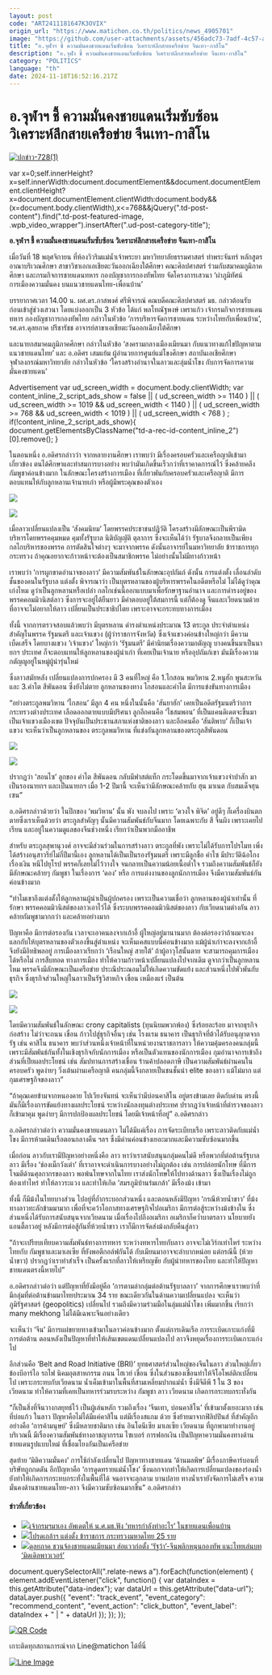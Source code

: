 ```yaml
---
layout: post
code: "ART2411181647K3OVIX"
origin_url: "https://www.matichon.co.th/politics/news_4905701"
image: "https://github.com/user-attachments/assets/456adc73-7adf-4c57-a868-07faf2cb8892"
title: "อ.จุฬาฯ ชี้ ความมั่นคงชายแดนเริ่มซับซ้อน วิเคราะห์ลึกสายเครือข่าย จีนเทา-กาสิโน"
description: "อ.จุฬา ชี้ ความมั่นคงชายแดนเริ่มซับซ้อน วิเคราะห์ลึกสายเครือข่าย จีนเทา-กาสิโน"
category: "POLITICS"
language: "th"
date: 2024-11-18T16:52:16.217Z
---
```


# อ.จุฬาฯ ชี้ ความมั่นคงชายแดนเริ่มซับซ้อน วิเคราะห์ลึกสายเครือข่าย จีนเทา-กาสิโน

[![](https://www.matichon.co.th/wp-content/uploads/2024/11/ปกข่าว-7281-137.jpg "ปกข่าว-728(1)")](https://www.matichon.co.th/wp-content/uploads/2024/11/ปกข่าว-7281-137.jpg)

var x=0;self.innerHeight?x=self.innerWidth:document.documentElement&&document.documentElement.clientHeight?x=document.documentElement.clientWidth:document.body&&(x=document.body.clientWidth),x<=768&&jQuery(".td-post-content").find(".td-post-featured-image, .wpb\_video\_wrapper").insertAfter(".ud-post-category-title");

**อ.จุฬาฯ ชี้ ความมั่นคงชายแดนเริ่มซับซ้อน วิเคราะห์ลึกสายเครือข่าย จีนเทา-กาสิโน**

เมื่อวันที่ 18 พฤศจิกายน ที่ห้องวิวริมแม่น้ำเจ้าพระยา มหาวิทยาลัยธรรมศาสตร์ ท่าพระจันทร์ หลักสูตรอาณาบริเวณศึกษา สาขาวิชาเอกเอเชียตะวันออกเฉียงใต้ศึกษา คณะศิลปศาสตร์ ร่วมกับสมาคมภูมิภาคศึกษา และกรมกิจการชายแดนทหาร กองบัญชาการกองทัพไทย จัดโครงการเสวนา ‘ผ่าภูมิทัศน์การเมืองความมั่นคง บนแนวชายแดนไทย-เพื่อนบ้าน’

บรรยากาศเวลา 14.00 น. ผศ.ดร.ภาสพงศ์ ศรีพิจารณ์ คณบดีคณะศิลปศาสตร์ มธ. กล่าวต้อนรับ ก่อนเข้าสู่ช่วงเสวนา โดยแบ่งออกเป็น 3 หัวข้อ ได้แก่ พลโทณัฐพงษ์ เพราแก้ว เจ้ากรมกิจการชายแดนทหาร กองบัญชาการกองทัพไทย กล่าวในหัวข้อ ‘การบริหารจัดการชายแดน ระหว่างไทยกับเพื่อนบ้าน’, รศ.ดร.ดุลยภาค ปรีชารัชช อาจารย์สาขาเอเชียตะวันออกเฉียงใต้ศึกษา

และนายกสมาคมภูมิภาคศึกษา กล่าวในหัวข้อ ‘สงครามกลางเมืองเมียนมา กับแนวทางแก้ไขปัญหาตามแนวชายแดนไทย’ และ อ.อดิศร เสมแย้ม ผู้อำนวยการศูนย์แม่โขงศึกษา สถาบันเอเชียศึกษา จุฬาลงกรณ์มหาวิทยาลัย กล่าวในหัวข้อ ‘โครงสร้างอำนาจในลาวและลุ่มน้ำโขง กับการจัดการความมั่นคงชายแดน’

Advertisement var ud\_screen\_width = document.body.clientWidth; var content\_inline\_2\_script\_ads\_show = false || ( ud\_screen\_width >= 1140 ) || ( ud\_screen\_width >= 1019 && ud\_screen\_width < 1140 ) || ( ud\_screen\_width >= 768 && ud\_screen\_width < 1019 ) || ( ud\_screen\_width < 768 ) ; if(!content\_inline\_2\_script\_ads\_show){ document.getElementsByClassName("td-a-rec-id-content\_inline\_2")\[0\].remove(); }

ในตอนหนึ่ง อ.อดิศรกล่าวว่า จากหลายงานศึกษา เราพบว่า มีเรื่องครอบครัวและเครือญาติเข้ามาเกี่ยวข้อง ตนได้ศึกษาและทำสมการบางอย่าง พบว่ามันเกิดขึ้นเร็วกว่าที่เราคาดการณ์ไว้ ซึ่งคล้ายคลึงกัมพูชาค่อนข้างมาก ในลักษณะโครงสร้างการเมือง ที่เกี่ยวพันกับครอบครัวและเครือญาติ มีการตอบแทนให้กับลูกหลานเจ้านายเก่า หรือผู้มีพระคุณของตัวเอง

![](https://www.matichon.co.th/wp-content/uploads/2024/11/22-131.jpg)

![](https://www.matichon.co.th/wp-content/uploads/2024/11/1-240.jpg)

เมื่อลาวเปลี่ยนแปลงเป็น ‘สังคมนิยม’ โดยพรรคประชาชนปฏิวัติ โครงสร้างมีลักษณะเป็นพีรามิด บริหารโดยพรรคคุมหมด คุมทั้งรัฐบาล นิติบัญญัติ ตุลาการ ซึ่งจะเห็นได้ว่า รัฐบาลจึงกลายเป็นเพียงกลไกบริหารของพรรค การตัดสินใจต่างๆ จะมาจากพรรค ดังนั้นอาจารย์ในมหาวิทยาลัย ข้าราชการทุกกระทรวง ถ้าคุณอยากจะก้าวหน้าจะต้องเป็นสมาชิกพรรค ไม่อย่างนั้นไม่มีทางก้าวหน้า

เราพบว่า ‘การผูกขาดอำนาจของลาว’ มีความสัมพันธ์ในลักษณะอุปถัมภ์ ดังนั้น การแต่งตั้ง เลื่อนลำดับชั้นของคนในรัฐบาล แต่งตั้ง พิจารณาว่า เป็นบุตรหลานของผู้บริหารพรรคในอดีตหรือไม่ ไม่ได้ดูว่าคุณเก่งไหม ดูว่าเป็นลูกหลานหรือเปล่า กลไกเช่นนี้ออกแบบมาเพื่อรักษาฐานอำนาจ และการดำรงอยู่ของพรรคคอมมิวนิสต์ลาว ซึ่งการจะอยู่ได้ยืนยาว มีคำตอบอยู่ใต้สมการนี้ แต่ก็ต้องดู จีนและเวียดนามด้วย ที่อาจจะไม่อยากให้ลาว เปลี่ยนเป็นประชาธิปไตย เพราะอาจจะกระทบทางการเมือง

ทั้งนี้ จากการตรวจสอบแล้วพบว่า มีบุตรหลาน ดำรงตำแหน่งประมาณ 13 ตระกูล ประจำตำแหน่งสำคัญในพรรค รัฐมนตรี และเจ้าแขวง (ผู้ว่าราชการจังหวัด) ซึ่งเจ้าแขวงค่อนข้างใหญ่กว่า มีความเบ็ดเสร็จ โดยบางแขวง ’เจ้าแขวง‘ ใหญ่กว่า ‘รัฐมนตรี’ มีค่านิยมเรื่องความกตัญญู บางคนขี้นมาเป็นนายกฯ ประเทศ ก็จะตอบแทนให้ลูกหลานของผู้นำเก่า ที่เคยเป็นเจ้านาย หรืออุปถัมภ์เขา มันมีเรื่องความกตัญญูอยู่ในหมู่ผู้นำรุ่นใหม่

ซึ่งลาวสมัยหลัง เปลี่ยนแปลงการปกครอง มี 3 คนที่ใหญ่ คือ 1.ไกสอน พมวิหาน 2.หนูฮัก พูนสะหวัน และ 3.คำไต สีพันดอน ซึ่งยังไม่ตาย ลูกหลานของทาง ไกสอนและคำไต มีการแข่งขันทางการเมือง

“อย่างตระกูลพมวิหาน ‘ไกสอน’ มีลูก 4 คน หนึ่งในนั้นคือ ‘สันยาฮัก’ เคยเป็นอดีตรัฐมนตรีว่าการกระทรวงต่างประเทศ เลือดออกตายแบบมีปริศนา ลูกอีกคนคือ ‘ไชสมพอน’ ที่เป็นแคนดิเดตจะขึ้นมาเป็นเจ้าแขวงเมืองเขต ปัจจุบันเป็นประธานสภาแห่งชาติของลาว และอีกคนคือ ‘สันติพาบ’ ก็เป็นเจ้าแขวง จะเห็นว่าเป็นลูกหลานของ ตระกูลพมวิหาน ที่แข่งกันลูกหลานของตระกูลสีพันดอน

![](https://www.matichon.co.th/wp-content/uploads/2024/11/55-57.jpg)

![](https://www.matichon.co.th/wp-content/uploads/2024/11/S__11739242.jpg)

ปรากฏว่า ‘สอนไซ’ ลูกของ คำไต สีพันดอน กลับมีฟาสต์แท็ก กระโดดขึ้นมาจากเจ้าแขวงจำปาสัก มาเป็นรองนายกฯ และเป็นนายกฯ เมื่อ 1-2 ปีมานี้ จะเห็นว่ามีลักษณะคล้ายกับ ฮุน มาเนต กับสมเด็จฮุน เซน”

อ.อดิศรกล่าวด้วยว่า ในปีกของ ‘พมวิหาน’ นั้น พัง จบลงไป เพราะ ‘ดวงใจ พิจิด’ อยู่ดีๆ ก็เครื่องบินตกตายซึ่งเราเห็นด้วยว่า ตระกูลสำคัญๆ นั้นมีความสัมพันธ์กับจีนมาก โดยเฉพาะกับ สี จิ้นผิง เพราะเคยไปเรียน และอยู่ในความดูแลของจีนช่วงหนึ่ง เรียกว่าเป็นพวกมืออาชีพ

สำหรับ ตระกูลสุพานุวงศ์ อาจจะมีส่วนร่วมในการสร้างลาว ตระกูลที่พัง เพราะไม่ได้รับการโปรโมท เพิ่งได้สร้างอนุสาวรีย์ไม่กี่ปีมานี้เอง ลูกหลานได้เป็นเป็นรองรัฐมนตรี เพราะมีลูกชื่อ คำไซ มีประวัติฉ้อโกงเรื่องเงิน หนีไปยุโรป พรรคก็เลยไม่ไว้วางใจ จนกลายเป็นความน้อยเนื้อต่ำใจ รวมถึงความสัมพันธ์ก็ยังมีลักษณะคล้ายๆ กัมพูชา ในเรื่องการ ‘ดอง’ หรือ การแต่งงานของลูกนักการเมือง จึงมีความสัมพันธ์กันค่อนข้างมาก

“ทำไมเขาถึงแต่งตั้งให้ลูกหลานผู้นำเป็นผู้ปกครอง เพราะเป็นความเชื่อว่า ลูกหลานของผู้นำเท่านั้น ที่รักษา พรรคคอมมิวนิสต์ของลาวเอาไว้ได้ ซึ่งระบบพรรคคอมมิวนิสต์ของลาว กับเวียดนามต่างกัน ลาวคล้ายกัมพูชามากกว่า และคล้ายอย่างมาก

ปัญหาคือ มีการต่อรองกัน เวลาจะเอาคนลงจากเก้าอี้ ผู้ใหญ่อยู่มานานมาก ต้องต่อรองว่าถ้าผมจะลง แลกกับให้บุตรหลานของตัวเองขึ้นสู่ตำแหน่ง จะเห็นเคสแบบนี้ค่อนข้างมาก แม้ผู้นำเก่าจะลงจากเก้าอี้ จึงยังมีอิทธิพลอยู่ การเมืองลาวเรียกว่า ‘เรือนใหญ่ สายใต้’ ถ้าผู้อาวุโสนั้นตาย จะสามารถคุมการเมืองได้หรือไม่ การสืบทอด ทางการเมือง ทำให้ความก้าวหน้าเปลี่ยนแปลงไปจากเดิม ดูจากว่าเป็นลูกหลานไหม พรรคจึงมีลักษณะเป็นเครือข่าย ประณีประณอมไม่ให้เกิดความขัดแย้ง และส่วนหนึ่งไปพัวพันกับธุรกิจ ซึ่งธุรกิจส่วนใหญ่ในลาวเป็นรัฐวิสาหกิจ เขื่อน เหมืองแร่ เป็นต้น

![](https://www.matichon.co.th/wp-content/uploads/2024/11/S__11739240.jpg)

![](https://www.matichon.co.th/wp-content/uploads/2024/11/S__11739237.jpg)

โดยมีความสัมพันธ์ในลักษณะ crony capitalists (ทุนนิยมพวกพ้อง) ซึ่งร้อยละร้อย มาจากธุรกิจก่อสร้าง ไม่ว่าจะถนน เขื่อน ก้าวไปสู่ธุรกิจอื่นๆ เช่น โรงแรม ธนาคาร เป็นธุรกิจที่ต้วได้รับอนุญาตจากรัฐ เช่น คาสิโน ธนาคาร พบว่าส่วนหนึ่งเจ้าหน้าที่ในหน่วยงานราชการลาว ให้ความคุ้มครองคนกลุ่มนี้ เพราะมีสัมพันธ์กันทั้งในเชิงธุรกิจกับนักการเมือง หรือเป็นตัวแทนของนักการเมือง กุมอำนาจการเข้าถึงส่วนที่เป็ยผลประโยชน์ เช่น สัมปทานการสร้างเขื่อน ร้านค้าปลอดภาษี เป็นความสัมพันธ์ผ่านคนในครอบครัว พูดง่ายๆ วิ่งเต้นผ่านเครือญาติ คนกลุ่มนี้จึงกลายเป็นชนชั้นนำ elite ของลาว แม้ไม่มาก แต่กุมเศรษฐกิจของลาว”

“ถ้าคุณเคยข้ามจากหนองคาย ไปเวียงจันทน์ จะเห็นว่ามีบ่อนคาสิโน อยู่ตรงข้ามเลย ติดกับด่าน ตรงนี้มันก็มีเรื่องการขัดแย้งทางผลประโยชน์ ระหว่างนักลงทุนต่างประเทศ ปรากฏว่าเจ้าหน้าที่ตำรวจของลาวก็เข้ามาคุม พูดง่ายๆ มีการปกป้องผลประโยชน์ โดยมีเจ้าหน้าที่อยู่” อ.อดิศรกล่าว

อ.อดิศรกล่าวต่อว่า ความมั่นคงชายแดนลาว ไม่ได้มีแค่เรื่อง การจัดระเบียบเรือ เพราะลาวติดกับแม่น้ำโขง มีการห้ามเดินเรือตอนกลางคืน ฯลฯ ซึ่งมีด่านค่อนข้างเยอะมากและมีความซับซ้อนมากขึ้น

เมื่อก่อน ลาวกับเรามีปัญหาอย่างหนึ่งคือ ลาว หาว่าเราสนับสนุนกลุ่มคนไม่ดี หรือพวกที่ต่อต้านรัฐบาลลาว มีเรื่อง ‘ช่องเม็กวังเต่า’ ที่เราอาจจะดำเนินการบางอย่างไม่ถูกต้อง เช่น การปล่อยนักโทษ ที่มีการโจมตีด้านศุลกากรของลาว พอพ้นโทษจากในไทย เราส่งนักโทษให้ไปทางด้านลาว ซึ่งเป็นเรื่องไม่ถูกต้องเท่าไหร่ ทำให้ลาวระแวง และทำให้เกิด ‘สมรภูมิบ้านร่มเกล้า’ มีเรื่องม้ง เข้ามา

ทั้งนี้ ก็มีม้งในไทยบางส่วน ไปอยู่ที่ถ้ำกระบอกส่วนหนึ่ง และตอนหลังมีปัญหา ‘กรณีห้วยน้ำขาว’ ที่ม้งทางลาวทะลักข้ามมามาก เพื่อที่จะคว้าโอกาสทางเศรษฐกิจไปอเมริกา มีการต่อสู้ระหว่างม้งข้างใน ซึ่งส่วนหนึ่งได้รับการสนับสนุนจากเวียดนาม เมื่อเรื่องไปถึงอเมริกา อเมริกาก็คว่ำบาตรลาว นโยบายยังแอนตี้ลาวอยู่ หลังมีการต่อสู้กันที่ห้วยน้ำขาว เราก็มีการจัดส่งม้งกลับคืนสู่ลาว

“ถ้าจะเปรียบเทียบความสัมพันธ์ทางการทหาร ระหว่างทหารไทยกับลาว อาจจะไม่เวิร์กเท่าไหร่ ระหว่างไทยกับ กัมพูชาและมาเลเซีย ที่ยังพอตีกอล์ฟกันได้ กับเมียนมาอาจจะลำบากหน่อย แต่กรณีนี้ (ห้วยน้ำขาว) ปรากฏว่าเราทำสำเร็จ เป็นครั้งแรกที่ลาวให้เหรียญชัย กับผู้นำทหารของไทย และทำให้ปัญหาชายแดนตรงนี้หายไป”

อ.อดิศรกล่าวต่อว่า แต่ปัญหาที่ยังมีอยู่คือ ‘การตามล่ากลุ่มต่อต้านรัฐบาลลาว’ จากการศึกษาเราพบว่าที่มีกลุ่มที่ต่อต้านข้ามมาไทยประมาณ 34 ราย ขณะเดียวกันในด้านความเปลี่ยนแปลง จะเห็นว่าภูมิรัฐศาสตร์ (geopolitics) เปลี่ยนไป รวมถึงมีความร่วมมือในลุ่มแม่น้ำโขง เพิ่มมากขึ้น เรียกว่า many mekhong ไม่ได้มีเฉพาะจีนอย่างเดียว

จะเห็นว่า ‘จีน’ มีการแผ่ขยายทางเข้ามาในลาวค่อนข้างมาก ตั้งแต่การเดินเรือ การระเบิดเกาะแก่งที่มีการต่อต้าน ตอนหลังเป็นปัญหาที่ทำให้เส้นเขตแดนเปลี่ยนแปลงไป ลาวจึงหยุดเรื่องการระเบิดเกาะแก่งไป

อีกส่วนคือ ‘Belt and Road Initiative (BRI)’ ยุทธศาสตร์ส่วนใหญ่ของจีนในลาว ส่วนใหญ่เกี่ยวข้องบีอาร์ไอ รถไฟ นิคมอุตสาหกรรม ถนน ไฮเวย์ เขื่อน ซี่งในส่วนของเขื่อนทำให้จีโอโพล์ติกเปลี่ยนไป เพราะกระทบกับเวียดนาม น้ำเค็มเข้ามาในพื้นที่สามเหลี่ยมปากแม่น้ำ ซึ่งมีจีดีพี 1 ใน 3 ของเวียดนาม ทำให้ความที่เคยเป็นทหารร่วมรบระหว่าง กัมพูชา ลาว เวียดนาม เกิดการกระทบกระทั่งกัน

“ก็เป็นสิ่งที่จีนวางกลยุทธ์ไว้ เป็นผู้เล่นหลัก รวมถึงเรื่อง ‘จีนเทา, บ่อนคาสิโน’ ที่เข้ามาตั้งเยอะมาก เช่น ที่บ่อแก้ว ในลาว ปัญหาคือไม่ได้มีแค่คาสิโน แต่มีเรื่องสแกม ด้วย ซึ่งย้ายมาจากฟิลิปปินส์ ที่สำคัญอีกอย่างคือ ‘การค้ามนุษย์’ ซึ่งมีหลายชาติมาก เช่น อินโดนีเซีย มาเลเซีย เวียดนาม ที่ถูกพามาทำงานอยู่บริเวณนี้ มีเรื่องความสัมพันธ์ทางอาชญากรรม ไซเบอร์ การฟอกเงิน เป็นปัญหาความมั่นคงทางด้านชายแดนรูปแบบใหม่ ที่เชื่อมโยงกันเป็นเครือข่าย

สุดท้าย ‘มิติความมั่นคง’ การใช้กำลังเปลี่ยนไป ปัญหาทางชายแดน ‘ด้านมลพิษ’ มีเรื่องภาษีคาร์บอนที่บริษัทถูกกดดัน อีกปัญหาคือ ‘การดูดทรายแม่น้ำโขง’ ซึ่งนอกจากทำให้เกิดการเปลี่ยนแปลงของร่องน้ำ ยังทำให้เกิดการกระทบกระทั่งในพื้นที่ได้ จนอาจจะลุกลาม บานปลาย ทางน้ำเรายังจัดการไม่เสร็จ ความมั่นคงด้านชายแดนไทย-ลาว จึงมีความซับซ้อนมากขึ้น” อ.อดิศรกล่าว

#### ข่าวที่เกี่ยวข้อง

*   [![](https://www.matichon.co.th/wp-content/uploads/2024/11/ปกข่าว-7281-134.jpg)เจ้ากรมฯมาเอง อัพเดตให้ น.ศ.มธ.ฟัง ‘ทหารกำลังทำอะไร’ ในชายแดนเพื่อนบ้าน](https://www.matichon.co.th/politics/news_4905648)
*   [![](https://www.matichon.co.th/wp-content/uploads/2024/03/รูปราชกิจจานุเบกษา.jpg)โปรดเกล้าฯ แต่งตั้ง ข้าราชการ กระทรวงมหาดไทย 25 ราย](https://www.matichon.co.th/politics/news_4905627)
*   [![](https://www.matichon.co.th/wp-content/uploads/2024/11/ชายแดนไทย4584.jpg)ดุลยภาค ชวนจ้องชายแดนเมียนมา ส่อแววก่อตั้ง ‘รัฐว้า’-จีนพลิกหนุนกองทัพ แนะไทยเล่นบท ‘มิดเดิลพาวเวอร์’](https://www.matichon.co.th/politics/news_4905573)

document.querySelectorAll(".relate-news a").forEach(function(element) { element.addEventListener("click", function() { var dataIndex = this.getAttribute("data-index"); var dataUrl = this.getAttribute("data-url"); dataLayer.push({ "event": "track\_event", "event\_category": "recommend\_content", "event\_action": "click\_button", "event\_label": dataIndex + " | " + dataUrl }); }); });

[![QR Code](https://www.matichon.co.th/wp-content/uploads/2023/07/wob1371z.jpg)](https://lin.ee/ht0nDxX)

เกาะติดทุกสถานการณ์จาก Line@matichon ได้ที่นี่

[![Line Image](https://www.matichon.co.th/wp-content/uploads/2023/07/th.png)](https://lin.ee/ht0nDxX)